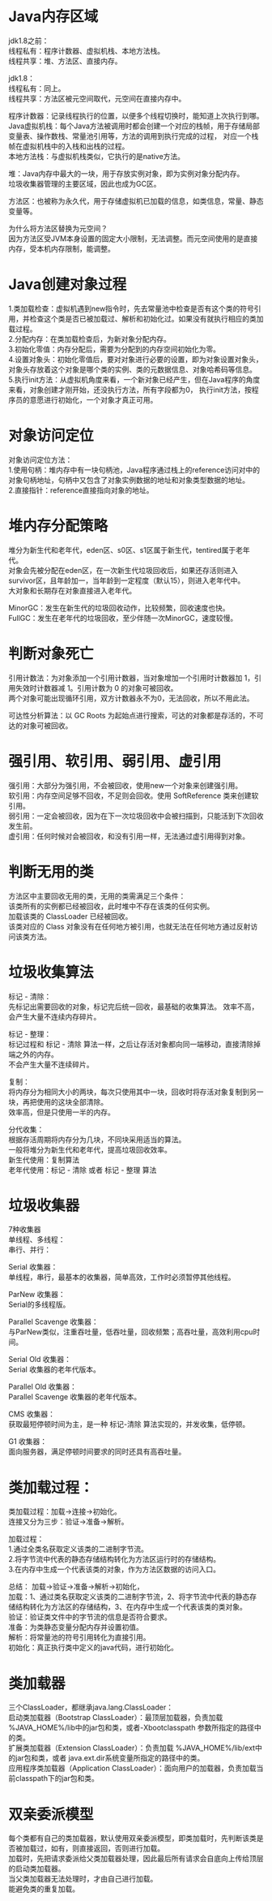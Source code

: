 # Java内存区域
jdk1.8之前：  
线程私有：程序计数器、虚拟机栈、本地方法栈。  
线程共享：堆、方法区、直接内存。  

jdk1.8：  
线程私有：同上。  
线程共享：方法区被元空间取代，元空间在直接内存中。  

程序计数器：记录线程执行的位置，以便多个线程切换时，能知道上次执行到哪。  
Java虚拟机栈：每个Java方法被调用时都会创建一个对应的栈帧，用于存储局部变量表、操作数栈、常量池引用等，方法的调用到执行完成的过程，
对应一个栈帧在虚拟机栈中的入栈和出栈的过程。  
本地方法栈：与虚拟机栈类似，它执行的是native方法。  

堆：Java内存中最大的一块，用于存放实例对象，即为实例对象分配内存。  
垃圾收集器管理的主要区域，因此也成为GC区。  

方法区：也被称为永久代，用于存储虚拟机已加载的信息，如类信息，常量、静态变量等。  

为什么将方法区替换为元空间？  
因为方法区受JVM本身设置的固定大小限制，无法调整。而元空间使用的是直接内存，受本机内存限制，能调整。  

# Java创建对象过程
1.类加载检查：虚拟机遇到new指令时，先去常量池中检查是否有这个类的符号引用，并检查这个类是否已被加载过、解析和初始化过。如果没有就执行相应的类加载过程。  
2.分配内存：在类加载检查后，为新对象分配内存。  
3.初始化零值：内存分配后，需要为分配到的内存空间初始化为零。  
4.设置对象头：初始化零值后，要对对象进行必要的设置，即为对象设置对象头，对象头存放着这个对象是哪个类的实例、类的元数据信息、对象哈希码等信息。  
5.执行init方法：从虚拟机角度来看，一个新对象已经产生，但在Java程序的角度来看，对象创建才刚开始，还没执行<init>方法，所有字段都为0，
  执行init方法，按程序员的意愿进行初始化，一个对象才真正可用。  
  
# 对象访问定位
对象访问定位方法：  
1.使用句柄：堆内存中有一块句柄池，Java程序通过栈上的reference访问对中的对象句柄地址，句柄中又包含了对象实例数据的地址和对象类型数据的地址。  
2.直接指针：reference直接指向对象的地址。  

# 堆内存分配策略
堆分为新生代和老年代，eden区、s0区、s1区属于新生代，tentired属于老年代。  
对象会先被分配在eden区，在一次新生代垃圾回收后，如果还存活则进入survivor区，且年龄加一，当年龄到一定程度（默认15），则进入老年代中。  
大对象和长期存在对象直接进入老年代。  

MinorGC：发生在新生代的垃圾回收动作，比较频繁，回收速度也快。  
FullGC：发生在老年代的垃圾回收，至少伴随一次MinorGC，速度较慢。  

# 判断对象死亡
引用计数法：为对象添加一个引用计数器，当对象增加一个引用时计数器加 1，引用失效时计数器减 1。引用计数为 0 的对象可被回收。  
两个对象可能出现循环引用，双方计数器永不为0，无法回收，所以不用此法。  

可达性分析算法：以 GC Roots 为起始点进行搜索，可达的对象都是存活的，不可达的对象可被回收。  

# 强引用、软引用、弱引用、虚引用
强引用：大部分为强引用，不会被回收，使用new一个对象来创建强引用。  
软引用：内存空间足够不回收，不足则会回收。使用 SoftReference 类来创建软引用。  
弱引用：一定会被回收，因为在下一次垃圾回收中会被扫描到，只能活到下次回收发生前。  
虚引用：任何时候对会被回收，和没有引用一样，无法通过虚引用得到对象。  

# 判断无用的类
方法区中主要回收无用的类，无用的类需满足三个条件：  
该类所有的实例都已经被回收，此时堆中不存在该类的任何实例。  
加载该类的 ClassLoader 已经被回收。  
该类对应的 Class 对象没有在任何地方被引用，也就无法在任何地方通过反射访问该类方法。  

# 垃圾收集算法
标记 - 清除：  
先标记出需要回收的对象，标记完后统一回收，最基础的收集算法。 
效率不高，会产生大量不连续内存碎片。  

标记 - 整理：  
标记过程和 标记 - 清除 算法一样，之后让存活对象都向同一端移动，直接清除掉端之外的内存。  
不会产生大量不连续碎片。  

复制：  
将内存分为相同大小的两块，每次只使用其中一块，回收时将存活对象复制到另一块，再把使用的这块全部清除。  
效率高，但是只使用一半的内存。  

分代收集：  
根据存活周期将内存分为几块，不同块采用适当的算法。  
一般将堆分为新生代和老年代，提高垃圾回收效率。  
新生代使用：复制算法  
老年代使用：标记 - 清除 或者 标记 - 整理 算法  

# 垃圾收集器
7种收集器  
单线程、多线程：  
串行、并行：

Serial 收集器：  
单线程，串行，最基本的收集器，简单高效，工作时必须暂停其他线程。  

ParNew 收集器：  
Serial的多线程版。  

Parallel Scavenge 收集器：  
与ParNew类似，注重吞吐量，低吞吐量，回收频繁；高吞吐量，高效利用cpu时间。  

Serial Old 收集器：  
Serial 收集器的老年代版本。  

Parallel Old 收集器：  
Parallel Scavenge 收集器的老年代版本。  

CMS 收集器：  
获取最短停顿时间为主，是一种 标记-清除 算法实现的，并发收集，低停顿。  

G1 收集器：  
面向服务器，满足停顿时间要求的同时还具有高吞吐量。  

# 类加载过程：
类加载过程：加载->连接->初始化。  
连接又分为三步：验证->准备->解析。  

加载过程：  
1.通过全类名获取定义该类的二进制字节流。  
2.将字节流中代表的静态存储结构转化为方法区运行时的存储结构。  
3.在内存中生成一个代表该类的对象，作为方法区数据的访问入口。 

总结： 加载->验证->准备->解析->初始化，  
加载：1、通过类名获取定义该类的二进制字节流，2、将字节流中代表的静态存储结构转化为方法区的存储结构，3、在内存中生成一个代表该类的类对象。  
验证：验证类文件中的字节流的信息是否符合要求。  
准备：为类静态变量分配内存并设置初值。  
解析：将常量池的符号引用转化为直接引用。  
初始化：真正执行类中定义的java代码，进行初始化。  

# 类加载器
三个ClassLoader，都继承java.lang.ClassLoader：  
启动类加载器（Bootstrap ClassLoader）：最顶层加载器，负责加载 %JAVA_HOME%/lib中的jar包和类，或者-Xbootclasspath 参数所指定的路径中的类。  
扩展类加载器（Extension ClassLoader）：负责加载 %JAVA_HOME%/lib/ext中的jar包和类，或者 java.ext.dir系统变量所指定的路径中的类。  
应用程序类加载器（Application ClassLoader）：面向用户的加载器，负责加载当前classpath下的jar包和类。  

# 双亲委派模型
每个类都有自己的类加载器，默认使用双亲委派模型，即类加载时，先判断该类是否被加载过，如有，则直接返回，否则进行加载。  
加载时，先把请求委派给父类加载器处理，因此最后所有请求会自底向上传给顶层的启动类加载器。  
当父类加载器无法处理时，才由自己进行加载。  
能避免类的重复加载。  
